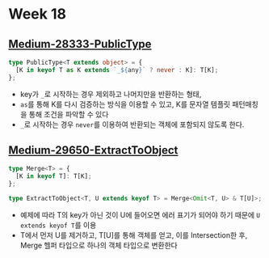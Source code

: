 # Week 18

## [Medium-28333-PublicType](./medium/28333-public-type.ts)

```ts
type PublicType<T extends object> = {
  [K in keyof T as K extends `_${any}` ? never : K]: T[K];
};
```

- key가 `_`로 시작하는 경우 제외하고 나머지만을 반환하는 형태,
- `as`를 통해 K를 다시 검증하는 방식을 이용할 수 있고, K를 문자열 템플릿 패턴매칭을 통해 조건을 파악할 수 있다
- `_`로 시작하는 경우 `never`를 이용하여 반환되는 객체에 포함되지 않도록 한다.

## [Medium-29650-ExtractToObject](./medium/29650-extract-to-object.ts)

```ts
type Merge<T> = {
  [K in keyof T]: T[K];
};

type ExtractToObject<T, U extends keyof T> = Merge<Omit<T, U> & T[U]>;
```

- 예제에 따라 T의 key가 아닌 것이 U에 들어오면 에러 표기가 되어야 하기 때문에 `U extends keyof T`를 이용
- T에서 먼저 U를 제거하고, T[U]를 통해 객체를 얻고, 이를 Intersection한 후, Merge 헬퍼 타입으로 하나의 객체 타입으로 변환한다
